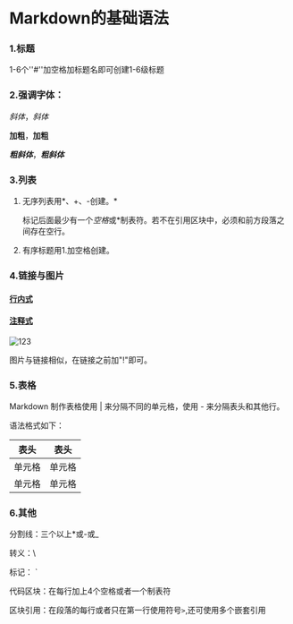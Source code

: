 

# Markdown的基础语法

### 1.标题

1-6个''#''加空格加标题名即可创建1-6级标题

### 2.强调字体：

*斜体*，_斜体_

**加粗**，__加粗__

***粗斜体***，___粗斜体___

### 3.列表

1. 无序列表用*、+、-创建。*

   标记后面最少有一个*空格*或*制表符。若不在引用区块中，必须和前方段落之间存在空行。

2. 有序标题用1.加空格创建。

### 4.链接与图片

#### [行内式](https://www.baidu.com/)

#### [注释式][1]

[1]:https://www.baidu.com/

![123](https://www.baidu.com/img/bd_logo1.png)

图片与链接相似，在链接之前加"!"即可。
### 5.表格
Markdown 制作表格使用 | 来分隔不同的单元格，使用 - 来分隔表头和其他行。

语法格式如下：

|  表头   | 表头  |
|  ----  | ----  |
| 单元格  | 单元格 |
| 单元格  | 单元格 |

### 6.其他

分割线：三个以上*或-或_


转义：\

标记： `

代码区块：在每行加上4个空格或者一个制表符

区块引用：在段落的每行或者只在第一行使用符号`>`,还可使用多个嵌套引用